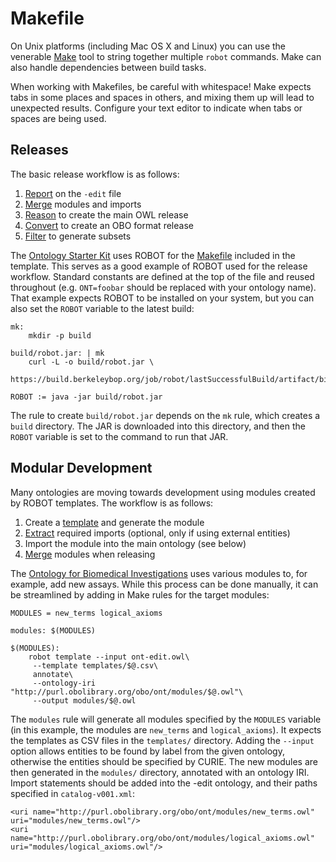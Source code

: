 # Makefile

On Unix platforms (including Mac OS X and Linux) you can use the venerable [Make](https://www.gnu.org/software/make/) tool to string together multiple `robot` commands. Make can also handle dependencies between build tasks.

When working with Makefiles, be careful with whitespace! Make expects tabs in some places and spaces in others, and mixing them up will lead to unexpected results. Configure your text editor to indicate when tabs or spaces are being used.

## Releases

The basic release workflow is as follows:
1. [Report](/report) on the `-edit` file
2. [Merge](/merge) modules and imports
3. [Reason](/reason) to create the main OWL release
4. [Convert](/convert) to create an OBO format release
5. [Filter](/filer) to generate subsets

The [Ontology Starter Kit](https://github.com/INCATools/ontology-starter-kit) uses ROBOT for the [Makefile](https://github.com/INCATools/ontology-starter-kit/blob/master/template/src/ontology/Makefile) included in the template. This serves as a good example of ROBOT used for the release workflow. Standard constants are defined at the top of the file and reused throughout (e.g. `ONT=foobar` should be replaced with your ontology name). That example expects ROBOT to be installed on your system, but you can also set the `ROBOT` variable to the latest build:

```
mk:
    mkdir -p build

build/robot.jar: | mk
    curl -L -o build/robot.jar \
    https://build.berkeleybop.org/job/robot/lastSuccessfulBuild/artifact/bin/robot.jar

ROBOT := java -jar build/robot.jar
```

The rule to create `build/robot.jar` depends on the `mk` rule, which creates a `build` directory. The JAR is downloaded into this directory, and then the `ROBOT` variable is set to the command to run that JAR.

## Modular Development

Many ontologies are moving towards development using modules created by ROBOT templates. The workflow is as follows:
1. Create a [template](/template) and generate the module
2. [Extract](/extract) required imports (optional, only if using external entities)
3. Import the module into the main ontology (see below)
4. [Merge](/merge) modules when releasing

The [Ontology for Biomedical Investigations](https://github.com/obi-ontology/obi/tree/master/src/ontology) uses various modules to, for example, add new assays. While this process can be done manually, it can be streamlined by adding in Make rules for the target modules:

```
MODULES = new_terms logical_axioms

modules: $(MODULES)

$(MODULES):
    robot template --input ont-edit.owl\
     --template templates/$@.csv\
     annotate\
     --ontology-iri "http://purl.obolibrary.org/obo/ont/modules/$@.owl"\
     --output modules/$@.owl
```

The `modules` rule will generate all modules specified by the `MODULES` variable (in this example, the modules are `new_terms` and `logical_axioms`). It expects the templates as CSV files in the `templates/` directory. Adding the `--input` option allows entities to be found by label from the given ontology, otherwise the entities should be specified by CURIE. The new modules are then generated in the `modules/` directory, annotated with an ontology IRI. Import statements should be added into the -edit ontology, and their paths specified in `catalog-v001.xml`:
```
<uri name="http://purl.obolibrary.org/obo/ont/modules/new_terms.owl" uri="modules/new_terms.owl"/>
<uri name="http://purl.obolibrary.org/obo/ont/modules/logical_axioms.owl" uri="modules/logical_axioms.owl"/>
```